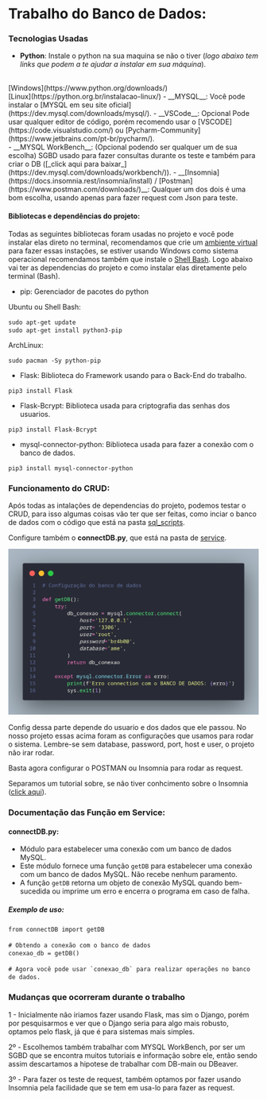 # Trabalho do Banco de Dados:

### Tecnologias Usadas

- __Python__: Instale o python na sua maquina se não o tiver (_logo abaixo tem links que podem a te ajudar a instalar em sua máquina_).
<br>
[Windows](https://www.python.org/downloads/)
<br>
[Linux](https://python.org.br/instalacao-linux/)
- __MYSQL__: Você pode instalar o [MYSQL em seu site oficial](https://dev.mysql.com/downloads/mysql/).
- __VSCode__: Opcional Pode usar qualquer editor de código, porém recomendo usar o [VSCODE](https://code.visualstudio.com/) ou [Pycharm-Community](https://www.jetbrains.com/pt-br/pycharm/).
<br>
- __MYSQL WorkBench__: (Opcional podendo ser qualquer um de sua escolha) SGBD usado para fazer consultas durante os teste e também para criar o DB ([_click aqui para baixar_](https://dev.mysql.com/downloads/workbench/)).
- __[Insomnia](https://docs.insomnia.rest/insomnia/install) / [Postman](https://www.postman.com/downloads/)__: Qualquer um dos dois é uma bom escolha, usando apenas para fazer request com Json para teste. 

#### Bibliotecas e dependências do projeto:
Todas as seguintes bibliotecas foram usadas no projeto e você pode instalar elas direto no terminal, recomendamos que crie um [ambiente virtual](https://docs.python.org/pt-br/3/library/venv.html) para fazer essas instações, se estiver usando Windows como sistema operacional recomendamos também que instale o [Shell Bash](https://www.techtudo.com.br/noticias/2016/04/como-instalar-e-usar-o-shell-bash-do-linux-no-windows-10.ghtml). Logo abaixo vai ter as dependencias do projeto e como instalar elas diretamente pelo terminal (Bash).

- pip: Gerenciador de pacotes do python

Ubuntu ou Shell Bash:
```Bash:
sudo apt-get update
sudo apt-get install python3-pip
```
ArchLinux:
``` Bash:
sudo pacman -Sy python-pip
```

- Flask: Biblioteca do Framework usando para o Back-End do trabalho.
```base:
pip3 install Flask
```
- Flask-Bcrypt: Biblioteca usada para criptografia das senhas dos usuarios.
```bash:
pip3 install Flask-Bcrypt
```

- mysql-connector-python: Biblioteca usada para fazer a conexão com  o banco de dados.
```bash:
pip3 install mysql-connector-python
```

### Funcionamento do CRUD:
Após todas as intalações de dependencias do projeto, podemos testar o CRUD, para isso algumas coisas vão ter que ser feitas, como inciar o banco de dados com o código que está na pasta [sql_scripts](https://github.com/flbparra/db_biblioteca/tree/main/sql_scripts).

Configure também o __connectDB.py__, que está na pasta de [service](https://github.com/flbparra/db_biblioteca/tree/main/biblioteca-DrHerpis/service).

![imagem](/imagens_readme/WhatsApp%20Image%202023-11-30%20at%202.18.57%20PM.jpeg)

Config dessa parte depende do usuario e dos dados que ele passou. No nosso projeto essas acima foram as configurações que usamos para rodar o sistema. Lembre-se sem database, password, port, host e user, o projeto não irar rodar. 

Basta agora configurar o POSTMAN ou Insomnia para rodar as request.

Separamos um tutorial sobre, se não tiver conhcimento sobre o Insomnia ([click aqui](https://blog.cod3r.com.br/testes-de-api-rest-com-o-insomnia/)).

### Documentação das Função em Service:

#### connectDB.py:
- Módulo para estabelecer uma conexão com um banco de dados MySQL.
-  Este módulo fornece uma função `getDB` para estabelecer uma conexão com um banco de dados MySQL. Não recebe nenhum paramento. 
- A função `getDB` retorna um objeto de conexão MySQL quando bem-sucedida ou imprime um erro e encerra o programa em caso de falha.

##### Exemplo de uso:
    from connectDB import getDB

    # Obtendo a conexão com o banco de dados
    conexao_db = getDB()

    # Agora você pode usar `conexao_db` para realizar operações no banco de dados.

### Mudanças que ocorreram durante o trabalho

1 - Inicialmente não iriamos fazer usando Flask, mas sim o Django, porém por pesquisarmos e ver que o Django seria para algo mais robusto, optamos pelo flask, já que é para sistemas mais simples.

2º - Escolhemos também trabalhar com MYSQL WorkBench, por ser um SGBD que se encontra muitos tutoriais e informação sobre ele, então sendo assim descartamos a hipotese de trabalhar com DB-main ou DBeaver.

3º - Para fazer os teste de request, também optamos por fazer usando Insomnia pela facilidade que se tem em usa-lo para fazer as request.


